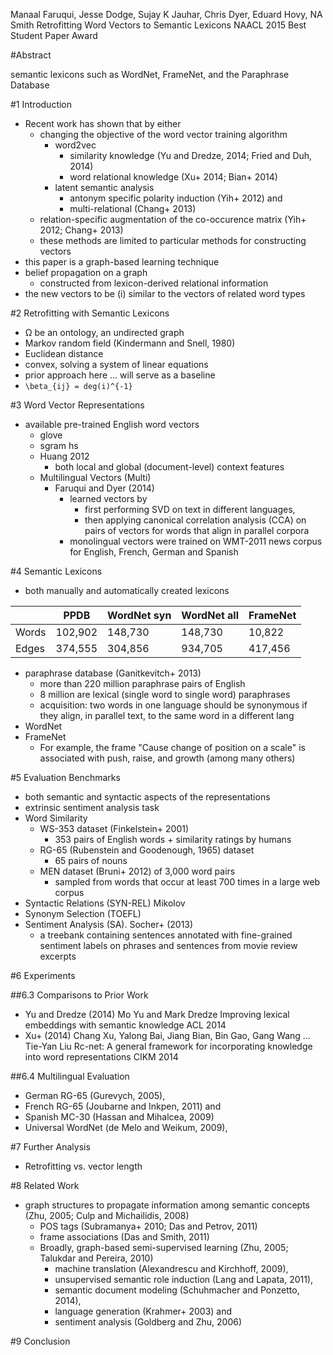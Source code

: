 Manaal Faruqui, Jesse Dodge, Sujay K Jauhar, Chris Dyer, Eduard Hovy, NA Smith
Retrofitting Word Vectors to Semantic Lexicons
NAACL 2015 Best Student Paper Award

#Abstract

semantic lexicons such as WordNet, FrameNet, and the Paraphrase Database

#1 Introduction

* Recent work has shown that by either
  * changing the objective of the word vector training algorithm
    * word2vec
      * similarity knowledge (Yu and Dredze, 2014; Fried and Duh, 2014)
      * word relational knowledge (Xu+ 2014; Bian+ 2014)
    * latent semantic analysis
      * antonym specific polarity induction (Yih+ 2012) and
      * multi-relational (Chang+ 2013)
  * relation-specific augmentation of the co-occurence matrix
    (Yih+ 2012; Chang+ 2013)
  * these methods are limited to particular methods for constructing vectors
* this paper is a graph-based learning technique
* belief propagation on a graph
  * constructed from lexicon-derived relational information
* the new vectors to be (i) similar to the vectors of related word types

#2 Retrofitting with Semantic Lexicons

* Ω be an ontology, an undirected graph
* Markov random field (Kindermann and Snell, 1980)
* Euclidean distance
* convex, solving a system of linear equations
* prior approach here ... will serve as a baseline
* `\beta_{ij} = deg(i)^{-1}`

#3 Word Vector Representations

* available pre-trained English word vectors
  * glove
  * sgram hs
  * Huang 2012
    * both local and global (document-level) context features
  * Multilingual Vectors (Multi)
    * Faruqui and Dyer (2014)
      * learned vectors by
        * first performing SVD on text in different languages,
        * then applying canonical correlation analysis (CCA)
          on pairs of vectors for words that align in parallel corpora
      * monolingual vectors were trained on WMT-2011 news corpus for
        English, French, German and Spanish

#4 Semantic Lexicons

* both manually and automatically created lexicons

|	      |PPDB	    |WordNet syn	|WordNet all	|FrameNet |
|-------|---------|-------------|-------------|---------|
|Words	|102,902	|148,730	    |148,730	    |10,822   |
|Edges	|374,555	|304,856	    |934,705	    |417,456  |

* paraphrase database (Ganitkevitch+ 2013)
  * more than 220 million paraphrase pairs of English
  * 8 million are lexical (single word to single word) paraphrases
  * acquisition: two words in one language should be synonymous 
    if they align, in parallel text, to the same word in a different lang
* WordNet
* FrameNet
  * For example, the frame "Cause change of position on a scale" is associated
    with push, raise, and growth (among many others)

#5 Evaluation Benchmarks

* both semantic and syntactic aspects of the representations
* extrinsic sentiment analysis task
* Word Similarity
  * WS-353 dataset (Finkelstein+ 2001)
    * 353 pairs of English words + similarity ratings by humans
  * RG-65 (Rubenstein and Goodenough, 1965) dataset
    * 65 pairs of nouns
  * MEN dataset (Bruni+ 2012) of 3,000 word pairs
    * sampled from words that occur at least 700 times in a large web corpus
* Syntactic Relations (SYN-REL) Mikolov
* Synonym Selection (TOEFL)
* Sentiment Analysis (SA). Socher+ (2013)
  * a treebank containing sentences annotated with fine-grained sentiment
    labels on phrases and sentences from movie review excerpts

#6 Experiments

##6.3 Comparisons to Prior Work

* Yu and Dredze (2014)
   Mo Yu and Mark Dredze
   Improving lexical embeddings with semantic knowledge
   ACL 2014
* Xu+ (2014)
   Chang Xu, Yalong Bai, Jiang Bian, Bin Gao, Gang Wang ... Tie-Yan Liu
   Rc-net: 
    A general framework for incorporating knowledge into word representations
   CIKM 2014 

##6.4 Multilingual Evaluation

* German RG-65 (Gurevych, 2005),
* French RG-65 (Joubarne and Inkpen, 2011) and
* Spanish MC-30 (Hassan and Mihalcea, 2009)
* Universal WordNet (de Melo and Weikum, 2009),

#7 Further Analysis

* Retrofitting vs. vector length

#8 Related Work

* graph structures to propagate information among semantic concepts
  (Zhu, 2005; Culp and Michailidis, 2008)
  * POS tags (Subramanya+ 2010; Das and Petrov, 2011)
  * frame associations (Das and Smith, 2011)
  * Broadly, graph-based semi-supervised learning
    (Zhu, 2005; Talukdar and Pereira, 2010)
    * machine translation (Alexandrescu and Kirchhoff, 2009),
    * unsupervised semantic role induction (Lang and Lapata, 2011),
    * semantic document modeling (Schuhmacher and Ponzetto, 2014),
    * language generation (Krahmer+ 2003) and
    * sentiment analysis (Goldberg and Zhu, 2006)

#9 Conclusion
